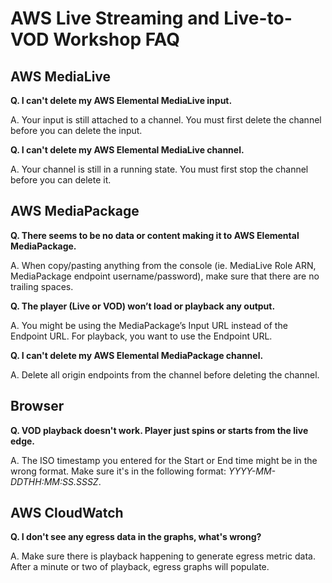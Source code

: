 # AWS Live Streaming and Live-to-VOD Workshop FAQ

## AWS MediaLive

**Q. I can't delete my AWS Elemental MediaLive input.** 

A. Your input is still attached to a channel. You must first delete the channel before you can delete the input. 


**Q. I can't delete my AWS Elemental MediaLive channel.**

A. Your channel is still in a running state. You must first stop the channel before you can delete it. 

## AWS MediaPackage

**Q. There seems to be no data or content making it to AWS Elemental MediaPackage.**

A. When copy/pasting anything from the console (ie. MediaLive Role ARN, MediaPackage endpoint username/password), make sure that there are no trailing spaces.

**Q. The player (Live or VOD) won’t load or playback any output.**

A. You might be using the MediaPackage’s Input URL instead of the Endpoint URL. For playback, you want to use the Endpoint URL.

**Q. I can't delete my AWS Elemental MediaPackage channel.**

A. Delete all origin endpoints from the channel before deleting the channel.

## Browser

**Q. VOD playback doesn't work. Player just spins or starts from the live edge.**

A. The ISO timestamp you entered for the Start or End time might be in the wrong format. Make sure it's in the following format: *YYYY-MM-DDTHH:MM:SS.SSSZ*.


## AWS CloudWatch

**Q. I don't see any egress data in the graphs, what's wrong?**

A. Make sure there is playback happening to generate egress metric data. After a minute or two of playback, egress graphs will populate.
